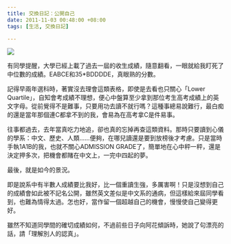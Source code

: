 ```yaml
---
title: 交換日記：公開自己
date: 2011-11-03 00:48:00 +08:00
tags: [生活, 交換日記]

---
```


[![](//1.bp.blogspot.com/-_8ypl1H9CQ0/TrFt94dff1I/AAAAAAAAAnI/f2TQRqk0RIg/s640/Admission_Grade.png)](//1.bp.blogspot.com/-%5F8ypl1H9CQ0/TrFt94dff1I/AAAAAAAAAnI/f2TQRqk0RIg/s1600/Admission%5FGrade.png)
  
  
有同學提醒，大學已經上載了過去一屆的收生成績，隨意翻看，一眼就給我盯死了中位數的成績。EABCE和35\*BDDDDE，真眼熟的分數。  
  
記得早兩年選科時，著實沒去理會這類表格，即使是去看也只關心「Lower Quartile」，自知會考成績不理想，便心中盤算至少拿到那位考生高考成績上的英文字母。從前覺得不是難事，只要用功去讀不就行嗎？這種事總易說難行，最白痴的還是當年那個連C都拿不到的我，會易為在高考拿C是件易事。  
  
往事都過去，去年當真吃力地追，卻也真的忘掉再查這類資料。那時只要讀到心儀的學系：中文、歷史、人類……便夠，在哪兒讀還是要到放榜後才考慮。只是當時手執1A1B的我，也就不關心ADMISSION GRADE了，簡單地在心中秤一秤，還是決定押多次，把機會都賭在中文上，一完中四起的夢。  
  
最後，就是如今的景況。  
  
即是說系中有半數人成績要比我好，比一個重讀生強，多厲害啊！只是沒想到自己的成績會如此被不記名公開，雖然英文差似是中文系的通病，但這樣給來屆同學看到，也難為情得太過。怎也好，當作留一個超越自己的機會，慢慢使自己變得更好。  
  
雖然不知道同學間的確切成績如何，不過前些日子向阿花傾訴時，她說了句漂亮的話，請「理解別人的認真」。
